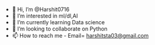 - 👋 Hi, I’m @Harshit0716
- 👀 I’m interested in ml/dl,AI
- 🌱 I’m currently learning Data science
- 💞️ I’m looking to collaborate on Python
- 📫 How to reach me - Email= harshitsta03@gmail.com

<!---
Harshit0716/Harshit0716 is a ✨ special ✨ repository because its `README.md` (this file) appears on your GitHub profile.
You can click the Preview link to take a look at your changes.
--->
